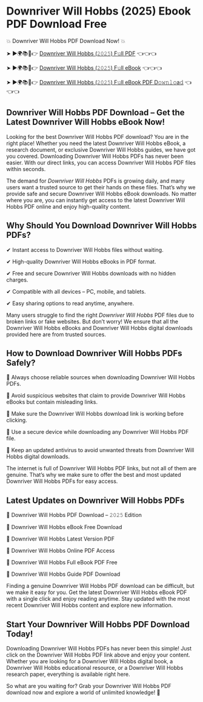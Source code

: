 # Downriver Will Hobbs (2025) Ebook PDF Download Free

💥 Downriver Will Hobbs PDF Download Now! 💥

➤ ►🌍📚📱👉 [Downriver Will Hobbs (𝟸𝟶𝟸𝟻) F𝚞ll PDF](https://getpdf.xyz/downriver-will-hobbs) 👈👈👈


➤ ►🌍📚📱👉 [Downriver Will Hobbs (𝟸𝟶𝟸𝟻) F𝚞ll eBook](https://getpdf.xyz/downriver-will-hobbs) 👈👈👈


➤ ►🌍📚📱👉 [Downriver Will Hobbs (𝟸𝟶𝟸𝟻) F𝚞ll eBook PDF D𝚘𝚠𝚗𝚕𝚘a𝚍](https://getpdf.xyz/downriver-will-hobbs) 👈👈👈


## Downriver Will Hobbs PDF Download – Get the Latest Downriver Will Hobbs eBook Now!

Looking for the best Downriver Will Hobbs PDF download? You are in the right place! Whether you need the latest Downriver Will Hobbs eBook, a research document, or exclusive Downriver Will Hobbs guides, we have got you covered. Downloading Downriver Will Hobbs PDFs has never been easier. With our direct links, you can access Downriver Will Hobbs PDF files within seconds.

The demand for *Downriver Will Hobbs* PDFs is growing daily, and many users want a trusted source to get their hands on these files. That’s why we provide safe and secure Downriver Will Hobbs eBook downloads. No matter where you are, you can instantly get access to the latest Downriver Will Hobbs PDF online and enjoy high-quality content.

## Why Should You Download Downriver Will Hobbs PDFs?

✔ Instant access to Downriver Will Hobbs files without waiting.

✔ High-quality Downriver Will Hobbs eBooks in PDF format.

✔ Free and secure Downriver Will Hobbs downloads with no hidden charges.

✔ Compatible with all devices – PC, mobile, and tablets.

✔ Easy sharing options to read anytime, anywhere.

Many users struggle to find the right *Downriver Will Hobbs* PDF files due to broken links or fake websites. But don’t worry! We ensure that all the Downriver Will Hobbs eBooks and Downriver Will Hobbs digital downloads provided here are from trusted sources.

## How to Download Downriver Will Hobbs PDFs Safely?

📌 Always choose reliable sources when downloading Downriver Will Hobbs PDFs.

📌 Avoid suspicious websites that claim to provide Downriver Will Hobbs eBooks but contain misleading links.

📌 Make sure the Downriver Will Hobbs download link is working before clicking.

📌 Use a secure device while downloading any Downriver Will Hobbs PDF file.

📌 Keep an updated antivirus to avoid unwanted threats from Downriver Will Hobbs digital downloads.

The internet is full of Downriver Will Hobbs PDF links, but not all of them are genuine. That’s why we make sure to offer the best and most updated Downriver Will Hobbs PDFs for easy access.

## Latest Updates on Downriver Will Hobbs PDFs

🔹 Downriver Will Hobbs PDF Download – 𝟸𝟶𝟸𝟻 Edition

🔹 Downriver Will Hobbs eBook Free Download

🔹 Downriver Will Hobbs Latest Version PDF

🔹 Downriver Will Hobbs Online PDF Access

🔹 Downriver Will Hobbs Full eBook PDF Free

🔹 Downriver Will Hobbs Guide PDF Download

Finding a genuine Downriver Will Hobbs PDF download can be difficult, but we make it easy for you. Get the latest Downriver Will Hobbs eBook PDF with a single click and enjoy reading anytime. Stay updated with the most recent Downriver Will Hobbs content and explore new information.

## Start Your Downriver Will Hobbs PDF Download Today!

Downloading Downriver Will Hobbs PDFs has never been this simple! Just click on the Downriver Will Hobbs PDF link above and enjoy your content. Whether you are looking for a Downriver Will Hobbs digital book, a Downriver Will Hobbs educational resource, or a Downriver Will Hobbs research paper, everything is available right here.

So what are you waiting for? Grab your Downriver Will Hobbs PDF download now and explore a world of unlimited knowledge! 🚀